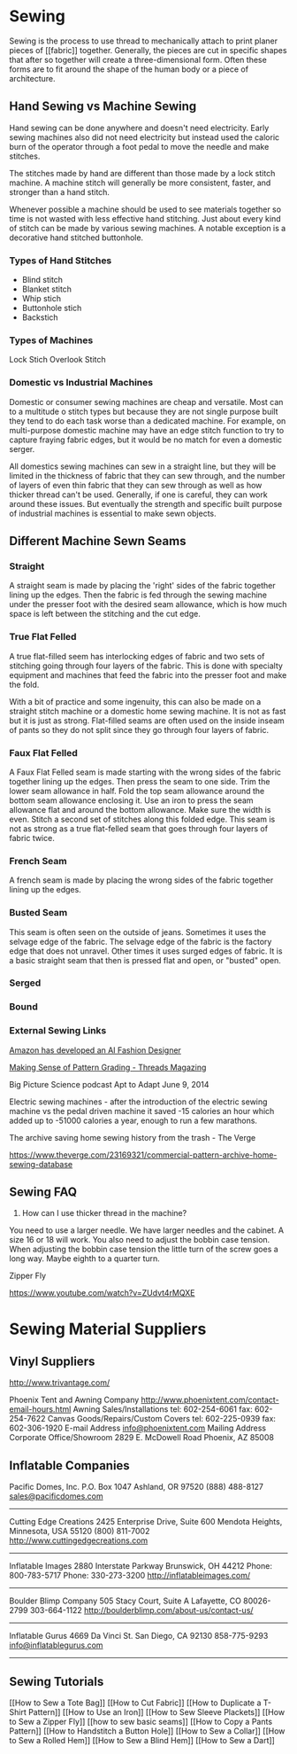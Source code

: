 # Sewing
Sewing is the process to use thread to mechanically attach to print planer pieces of [[fabric]] together. Generally, the pieces are cut in specific shapes that after so together will create a three-dimensional form. Often these forms are to fit around the shape of the human body or a piece of architecture. 
## Hand Sewing vs Machine Sewing
Hand sewing can be done anywhere and doesn't need electricity. Early sewing machines also did not need electricity but instead used the caloric burn of the operator through a foot pedal to move the needle and make stitches.

The stitches made by hand are different than those made by a lock stitch machine. A machine stitch will generally be more consistent, faster, and stronger than a hand stitch.

Whenever possible a machine should be used to see materials together so time is not wasted with less effective hand stitching. Just about every kind of stitch can be made by various sewing machines. A notable exception is a decorative hand stitched buttonhole.
### Types of Hand Stitches
- Blind stitch 
- Blanket stitch
- Whip stich
- Buttonhole stich
- Backstich
### Types of Machines
Lock Stich
Overlook Stitch
### Domestic vs Industrial Machines
Domestic or consumer sewing machines are cheap and versatile. Most can to a multitude o stitch types but because they are not single purpose built they tend to do each task worse than a dedicated machine.  For example, on multi-purpose domestic machine may have an edge stitch function to try to capture fraying fabric edges, but it would be no match for even a domestic serger.

All domestics sewing machines can sew in a straight line, but they will be limited in the thickness of fabric that they can sew through, and the number of layers of even thin fabric that they can sew through as well as how thicker thread can't be used. Generally, if one is careful, they can work around these issues. But eventually the strength and specific built purpose of industrial machines is essential to make sewn objects.
## Different Machine Sewn Seams
### Straight
A straight seam is made by placing the 'right' sides of the fabric together lining up the edges. Then the fabric is fed through the sewing machine under the presser foot with the desired seam allowance, which is how much space is left between the stitching and the cut edge.

### True Flat Felled
A true flat-filled seem has interlocking edges of fabric and two sets of stitching going through four layers of the fabric. This is done with specialty equipment and machines that feed the fabric into the presser foot and make the fold.

With a bit of practice and some ingenuity, this can also be made on a straight stitch machine or a domestic home sewing machine. It is not as fast but it is just as strong. Flat-filled seams are often used on the inside inseam of pants so they do not split since they go through four layers of fabric.
### Faux Flat Felled
A Faux Flat Felled seam is made starting with the wrong sides of the fabric together lining up the edges. Then press the seam to one side. Trim the lower seam allowance in half. Fold the top seam allowance around the bottom seam allowance enclosing it. Use an iron to press the seam allowance flat and around the bottom allowance. Make sure the width is even. Stitch a second set of stitches along this folded edge. This seam is not as strong as a true flat-felled seam that goes through four layers of fabric twice.
### French Seam
A french seam is made by placing the wrong sides of the fabric together lining up the edges.
### Busted Seam
This seam is often seen on the outside of jeans. Sometimes it uses the selvage edge of the fabric. The selvage edge of the fabric is the factory edge that does not unravel. Other times it uses surged edges of fabric. It is a basic straight seam that then is pressed flat and open, or "busted" open.
### Serged

### Bound
### External Sewing Links
[Amazon has developed an AI Fashion Designer](https://www.technologyreview.com/s/608668/amazon-has-developed-an-ai-fashion-designer/)

[Making Sense of Pattern Grading - Threads Magazing](http://www.threadsmagazine.com/item/4368/making-sense-of-pattern-grading/page/all)

Big Picture Science podcast
Apt to Adapt
June 9, 2014

Electric sewing machines - after the introduction of the electric sewing machine vs the pedal driven machine it saved -15 calories an hour which added up to -51000 calories a year, enough to run a few marathons. 

The archive saving home sewing history from the trash - The Verge

https://www.theverge.com/23169321/commercial-pattern-archive-home-sewing-database 



## Sewing FAQ
1. How can I use thicker thread in the machine?

You need to use a larger needle. We have larger needles and the cabinet. A size 16 or 18 will work. You also need to adjust the bobbin case tension. When adjusting the bobbin case tension the little turn of the screw goes a long way. Maybe eighth to a quarter turn.


Zipper Fly

https://www.youtube.com/watch?v=ZUdvt4rMQXE

# Sewing Material Suppliers
## Vinyl Suppliers

http://www.trivantage.com/

Phoenix Tent and Awning Company
http://www.phoenixtent.com/contact-email-hours.html
Awning Sales/Installations
tel: 602-254-6061
fax: 602-254-7622
Canvas Goods/Repairs/Custom Covers
tel: 602-225-0939
fax: 602-306-1920
E-mail Address
info@phoenixtent.com
Mailing Address
Corporate Office/Showroom
2829 E. McDowell Road
Phoenix, AZ 85008

## Inflatable Companies
Pacific Domes, Inc.
P.O. Box 1047
Ashland, OR 97520
(888) 488-8127
sales@pacificdomes.com
______________________
Cutting Edge Creations
2425 Enterprise Drive, Suite 600
Mendota Heights, Minnesota, USA 55120
(800) 811-7002
http://www.cuttingedgecreations.com
__________________________
Inflatable Images
2880 Interstate Parkway
Brunswick, OH 44212
Phone: 800-783-5717
Phone: 330-273-3200
http://inflatableimages.com/
_______________
Boulder Blimp Company
505 Stacy Court, Suite A
Lafayette, CO 80026-2799
303-664-1122
http://boulderblimp.com/about-us/contact-us/
_________________
Inflatable Gurus 
4669 Da Vinci St. 
San Diego, CA 92130
858-775-9293 
info@inflatablegurus.com
_______________

## Sewing Tutorials
[[How to Sew a Tote Bag]]
[[How to Cut Fabric]]
[[How to Duplicate a T-Shirt Pattern]]
[[How to Use an Iron]]
[[How to Sew Sleeve Plackets]]
[[How to Sew a Zipper Fly]] 
[[how to sew basic seams]]
[[How to Copy a Pants Pattern]]
[[How to Handstitch a Button Hole]]
[[How to Sew a Collar]]
[[How to Sew a Rolled Hem]] 
[[How to Sew a Blind Hem]]
[[How to Sew a Dart]]




